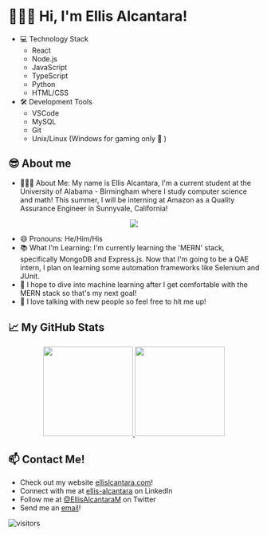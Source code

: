 #  👨🏽‍💻 Hi, I'm Ellis Alcantara!

- 💻 Technology Stack
   - React
   - Node.js
   - JavaScript
   - TypeScript
   - Python
   - HTML/CSS
-  🛠️ Development Tools
   - VSCode
   - MySQL
   - Git
   - Unix/Linux (Windows for gaming only 💯 )
## 😎 About me
- 🤷🏽‍♂️ About Me: My name is Ellis Alcantara, I'm a current student at the University of Alabama - Birmingham where I study computer science and math! This summer, I will be interning at Amazon as a Quality Assurance Engineer in Sunnyvale, California!
<p align="center">
  <img src="https://user-images.githubusercontent.com/47289830/151485337-ef8eec31-a117-4dfa-bb83-9aaf3cce4c77.gif" />
</p>

- 😄 Pronouns: He/Him/His
- 📚 What I'm Learning: I'm currently learning the 'MERN' stack, specifically MongoDB and Express.js. Now that I'm going to be a QAE intern, I plan on learning some automation frameworks like Selenium and JUnit.
- 🔭 I hope to dive into machine learning after I get comfortable with the MERN stack so that's my next goal!
- 💬 I love talking with new people so feel free to hit me up!


## 📈 My GitHub Stats

<p align="center">
<a href="https://github.com/EIIis">
  <img height="180em" src="https://github-readme-stats-eight-theta.vercel.app/api?username=EIIis&show_icons=true&theme=dark&include_all_commits=true&count_private=true"/>
  <img height="180em" src="https://github-readme-stats-eight-theta.vercel.app/api/top-langs/?username=EIIis&layout=compact&langs_count=8&theme=dark"/>
</a>
</p>


## 📫 Contact Me!
- Check out my website [ellislcantara.com](https://www.ellisalcantara.com/)!
- Connect with me at [ellis-alcantara](https://www.linkedin.com/in/ellis-alcantara/) on LinkedIn
- Follow me at [@EllisAlcantaraM](https://twitter.com/EllisAlcantaraM) on Twitter
- Send me an [email](mailto:ellisalcantara@gmail.com)!

![visitors](https://visitor-badge.glitch.me/badge?page_id=EIIis/EIIis)  
